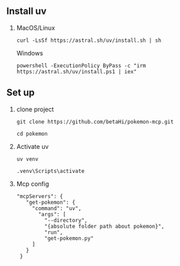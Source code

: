 ## Install uv
1. MacOS/Linux
    ```
    curl -LsSf https://astral.sh/uv/install.sh | sh
   ```
   Windows
   ```
   powershell -ExecutionPolicy ByPass -c "irm https://astral.sh/uv/install.ps1 | iex"
   ```
## Set up
1. clone project
   ```
   git clone https://github.com/betaHi/pokemon-mcp.git

   cd pokemon
   ```
2. Activate uv
   ```
   uv venv

   .venv\Scripts\activate
   ```
3. Mcp config
   ```
   "mcpServers": {
      "get-pokemon": {
        "command": "uv",
          "args": [
            "--directory",
            "{absolute folder path about pokemon}",
            "run",
            "get-pokemon.py"
        ]
      }
    }
   ```